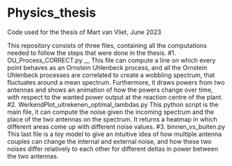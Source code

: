 # Physics_thesis
Code used for the thesis of Mart van Vliet, June 2023

This repository consists of three files, containing all the computations needed to follow the steps that were done in the thesis.
#1. OU_Process_CORRECT.py __
This file can compute a line on which every point behaves as an Ornstein Uhlenbeck process, and all the Ornstein Uhlenbeck processes are correlated to create a wobbling spectrum, that fluctuates around a mean spectrum. Furthermore, it draws powers from two antennas and shows an animation of how the powers change over time, with respect to the wanted power output at the reaction centre of the plant. 
#2. WerkendPlot_uitrekenen_optimal_lambdas.py 
This python script is the main file, it can compute the noise given the incoming spectrum and the place of the two antennas on the spectrum. It returns a heatmap in which different areas come up with different noise values.
#3. binnen_vs_buiten.py 
This last file is a toy model to give an intuitive idea of how multiple antenna couples can change the internal and external noise, and how these two noises differ relatively to each other for different deltas in power between the two antennas.
